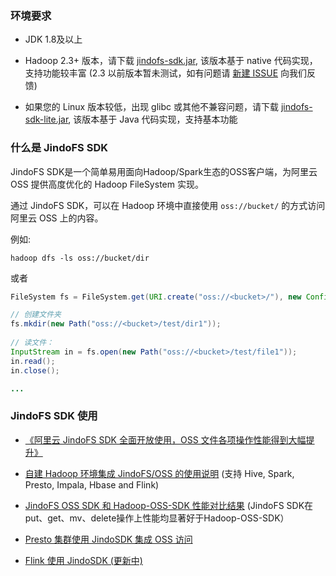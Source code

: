 ### 环境要求
* JDK 1.8及以上

* Hadoop 2.3+ 版本，请下载 <a href="jindofs_sdk_how_to.md#发布日志" target="_blank">jindofs-sdk.jar</a>, 
  该版本基于 native 代码实现，支持功能较丰富
(2.3 以前版本暂未测试，如有问题请 [新建 ISSUE](https://github.com/aliyun/alibabacloud-jindo-sdk/issues/new) 向我们反馈)

* 如果您的 Linux 版本较低，出现 glibc 或其他不兼容问题，请下载 [jindofs-sdk-lite.jar](http://smartdata-binary.oss-cn-shanghai.aliyuncs.com/Jindo-distcp/Jar/lite/jindo-distcp-3.4.0-lite.jar), 该版本基于 Java 代码实现，支持基本功能

### 什么是 JindoFS SDK

JindoFS SDK是一个简单易用面向Hadoop/Spark生态的OSS客户端，为阿里云 OSS 提供高度优化的 Hadoop FileSystem 实现。

通过 JindoFS SDK，可以在 Hadoop 环境中直接使用 `oss://bucket/` 的方式访问阿里云 OSS 上的内容。

例如:
```
hadoop dfs -ls oss://bucket/dir
```
或者
````java
FileSystem fs = FileSystem.get(URI.create("oss://<bucket>/"), new Configuration());

// 创建文件夹
fs.mkdir(new Path("oss://<bucket>/test/dir1"));
    
// 读文件：
InputStream in = fs.open(new Path("oss://<bucket>/test/file1"));
in.read();
in.close();

...
````

### JindoFS SDK 使用

* [《阿里云 JindoFS SDK 全面开放使用，OSS 文件各项操作性能得到大幅提升》](https://developer.aliyun.com/article/767222)

* [自建 Hadoop 环境集成 JindoFS/OSS 的使用说明](jindofs_sdk_how_to.md) (支持 Hive, Spark, Presto, Impala, Hbase and Flink)

* [JindoFS OSS SDK 和 Hadoop-OSS-SDK 性能对比结果](jindofs_sdk_vs_hadoop_sdk.md) (JindoFS SDK在put、get、mv、delete操作上性能均显著好于Hadoop-OSS-SDK）

* [Presto 集群使用 JindoSDK 集成 OSS 访问](jindosdk_on_presto.md)

* [Flink 使用 JindoSDK (更新中)](#)